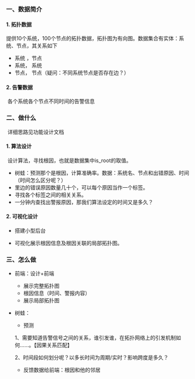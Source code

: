 ### 一、数据简介

#### 1. 拓扑数据

​	提供10个系统，100个节点的拓扑数据，拓扑图为有向图。数据集合有实体：系统、节点，其关系如下

- 系统 ，节点
- 系统， 系统
- 节点， 节点（疑问：不同系统节点是否存在边？）

#### 2. 告警数据

​	各个系统各个节点不同时间的告警信息





### 二、做什么

​	详细思路见功能设计文档

#### 1. 算法设计

​	设计算法，寻找根因，也就是数据集中is_root的取值。

- 树蛙：预测那个是根因，计算准确率。数据：系统名、节点和出错原因、时间（时间怎么区分呢？）
- 里边的错误原因数量几十个，可以每个原因当作一个标签。
- 寻找各个标签之间的相关关系。
- 一分钟内查找出警报原因，那我们算法设定的时间又是多久？

#### 2. 可视化设计

- 搭建小型后台

- 可视化展示根因信息及根因关联的局部拓扑图。





### 三、怎么做

- 前端：设计+前端

  - 展示完整拓扑图
  - 根因信息（时间、警报内容）
  - 展示局部拓扑图

- 树蛙：

  - 预测

  1、需要知道告警信号之间的关系，谁引发谁，在拓扑网络上的引发机制如何……。【因果关系匹配】

  2、时间段如何划分呢？以多长时间为周期/实时？影响跨度是多久？

  - 反馈数据给前端：根因和他的邻居





